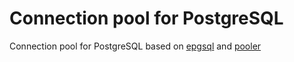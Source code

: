 # Connection pool for PostgreSQL

Connection pool for PostgreSQL based on [epgsql](https://github.com/epgsql/epgsql)
and [pooler](https://github.com/seth/pooler)
